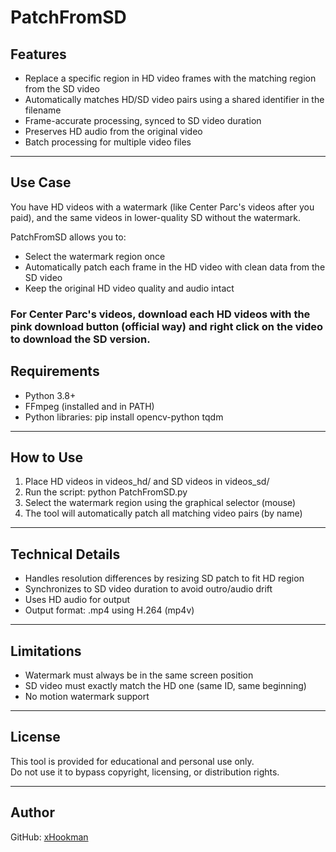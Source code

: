 # PatchFromSD

## Features

- Replace a specific region in HD video frames with the matching region from the SD video
- Automatically matches HD/SD video pairs using a shared identifier in the filename
- Frame-accurate processing, synced to SD video duration
- Preserves HD audio from the original video
- Batch processing for multiple video files

---

## Use Case

You have HD videos with a watermark (like Center Parc's videos after you paid), and the same videos in lower-quality SD without the watermark.

PatchFromSD allows you to:
- Select the watermark region once
- Automatically patch each frame in the HD video with clean data from the SD video
- Keep the original HD video quality and audio intact

### For Center Parc's videos, download each HD videos with the pink download button (official way) and right click on the video to download the SD version.

## Requirements

- Python 3.8+
- FFmpeg (installed and in PATH)
- Python libraries:
  pip install opencv-python tqdm

---

## How to Use

1. Place HD videos in videos_hd/ and SD videos in videos_sd/
2. Run the script:
   python PatchFromSD.py
3. Select the watermark region using the graphical selector (mouse)
4. The tool will automatically patch all matching video pairs (by name)

---

## Technical Details

- Handles resolution differences by resizing SD patch to fit HD region
- Synchronizes to SD video duration to avoid outro/audio drift
- Uses HD audio for output
- Output format: .mp4 using H.264 (mp4v)

---

## Limitations

- Watermark must always be in the same screen position
- SD video must exactly match the HD one (same ID, same beginning)
- No motion watermark support

---

## License

This tool is provided for educational and personal use only.  
Do not use it to bypass copyright, licensing, or distribution rights.

---

## Author

GitHub: [xHookman](https://github.com/xHookman/)
